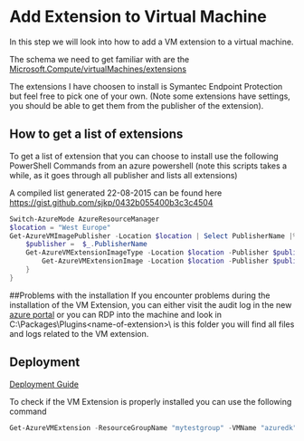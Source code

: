 # Add Extension to Virtual Machine
In this step we will look into how to add a VM extension to a virtual machine.

The schema we need to get familiar with are the [Microsoft.Compute/virtualMachines/extensions](https://github.com/Azure/azure-resource-manager-schemas/blob/master/schemas/2015-08-01/Microsoft.Compute.json#L422-L463)

The extensions I have choosen to install is Symantec Endpoint Protection but feel free to pick one of your own. (Note some extensions have settings, you should be able to get them from the publisher of the extension). 

## How to get a list of extensions 
To get a list of extension that you can choose to install use the following PowerShell Commands from an azure powershell (note this scripts takes a while, as it goes through all publisher and lists all extensions)

A compiled list generated 22-08-2015 can be found here https://gist.github.com/sjkp/0432b055400b3c3c4504
```powershell
Switch-AzureMode AzureResourceManager
$location = "West Europe"
Get-AzureVMImagePublisher -Location $location | Select PublisherName |% {
	$publisher =  $_.PublisherName
	Get-AzureVMExtensionImageType -Location $location -Publisher $publisher |% {
		Get-AzureVMExtensionImage -Location $location -Publisher $publisher -Type $_.Type
	}
}

```

##Problems with the installation
If you encounter problems during the installation of the VM Extension, you can either visit the audit log in the new [azure portal](https://portal.azure.com) or you can RDP into the machine and look in C:\Packages\Plugins\<name-of-extension>\\<version> is this folder you will find all files and logs related to the VM extension. 


## Deployment
[Deployment Guide](../../docs/deployment.md)   

To check if the VM Extension is properly installed you can use the following command
```powershell
Get-AzureVMExtension -ResourceGroupName "mytestgroup" -VMName "azuredk" -Name "<name-of-extension>"
```